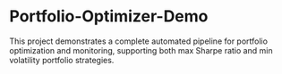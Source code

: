 # Portfolio-Optimizer-Demo
This project demonstrates a complete automated pipeline for portfolio optimization and monitoring, supporting both max Sharpe ratio and min volatility portfolio strategies.
